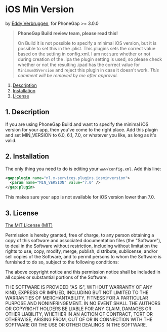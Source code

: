 # iOS Min Version

by [Eddy Verbruggen](http://www.x-services.nl), for PhoneGap >= 3.0.0


> **PhoneGap Build review team, please read this!**
>
> On Build it is not possible to specify a minimal iOS version, but it is possible to set this in the .plist.
> This plugins sets the correct value based on the setting in config.xml.
> I am not sure whether or not during creation of the .ipa the plugin setting is used, so
> please check whether or not the resulting .ipad has the correct value for `MinimumOSVersion` and reject this plugin in case it doesn't work.
> _This comment will be removed by me after approval._


1. [Description](https://github.com/EddyVerbruggen/iOSMinVersion-PhoneGapBuild-Plugin#1-description)
2. [Installation](https://github.com/EddyVerbruggen/iOSMinVersion-PhoneGapBuild-Plugin#2-installation)
3. [License](https://github.com/EddyVerbruggen/iOSMinVersion-PhoneGapBuild-Plugin#3-license)

## 1. Description

If you are using PhoneGap Build and want to specify the minimal iOS version for your app, then you've come to the right place.
Add this plugin and set MIN_VERSION to 6.0, 6.1, 7.0, or whatever you like, as long as it's valid.

## 2. Installation

The only thing you need to do is editing your `www/config.xml`.
Add this line:

```xml
<gap:plugin name="nl.x-services.plugins.iosminversion">
  <param name="MIN_VERSION" value="7.0" />
</gap:plugin>
```

This makes sure your app is not available for iOS version lower than 7.0.

## 3. License

[The MIT License (MIT)](http://www.opensource.org/licenses/mit-license.html)

Permission is hereby granted, free of charge, to any person obtaining a copy
of this software and associated documentation files (the "Software"), to deal
in the Software without restriction, including without limitation the rights
to use, copy, modify, merge, publish, distribute, sublicense, and/or sell
copies of the Software, and to permit persons to whom the Software is
furnished to do so, subject to the following conditions:

The above copyright notice and this permission notice shall be included in
all copies or substantial portions of the Software.

THE SOFTWARE IS PROVIDED "AS IS", WITHOUT WARRANTY OF ANY KIND, EXPRESS OR
IMPLIED, INCLUDING BUT NOT LIMITED TO THE WARRANTIES OF MERCHANTABILITY,
FITNESS FOR A PARTICULAR PURPOSE AND NONINFRINGEMENT. IN NO EVENT SHALL THE
AUTHORS OR COPYRIGHT HOLDERS BE LIABLE FOR ANY CLAIM, DAMAGES OR OTHER
LIABILITY, WHETHER IN AN ACTION OF CONTRACT, TORT OR OTHERWISE, ARISING FROM,
OUT OF OR IN CONNECTION WITH THE SOFTWARE OR THE USE OR OTHER DEALINGS IN
THE SOFTWARE.